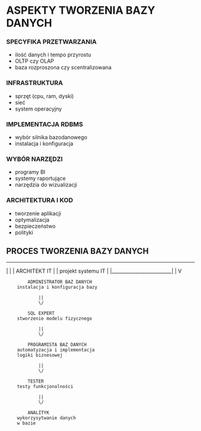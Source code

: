 # ASPEKTY TWORZENIA BAZY DANYCH

### SPECYFIKA PRZETWARZANIA

- ilość danych i tempo przyrostu
- OLTP czy OLAP
- baza rozproszona czy scentralizowana

### INFRASTRUKTURA

- sprzęt (cpu, ram, dyski)
- sieć
- system operacyjny

### IMPLEMENTACJA RDBMS

- wybór silnika bazodanowego
- instalacja i konfiguracja

### WYBÓR NARZĘDZI

- programy BI
- systemy raportujące
- narzędzia do wizualizacji

### ARCHITEKTURA I KOD

- tworzenie aplikacji
- optymalizacja
- bezpieczeństwo
- polityki

## PROCES TWORZENIA BAZY DANYCH

 _________________________
|                         |
|        ARCHITEKT IT     |
|    projekt systemu IT   |
|_________________________|
            |
            V

            ADMINISTRATOR BAZ DANYCH
        instalacja i konfiguracja bazy

                ||
                \/

            SQL EXPERT
        stworzenie modelu fizycznego

                ||
                \/

            PROGRAMISTA BAZ DANYCH
        automatyzacja i implementacja
        logiki biznesowej

                ||
                \/

            TESTER
        testy funkcjonalności

                ||
                \/

            ANALITYK
        wykorzysytwanie danych
        w bazie